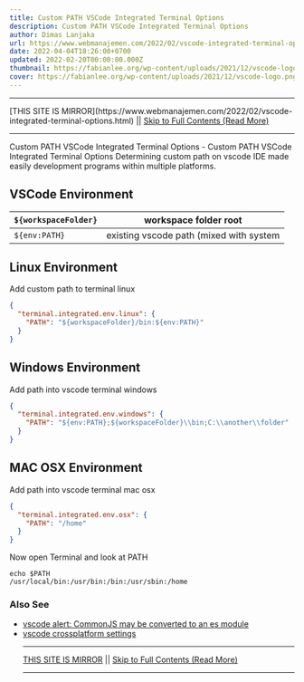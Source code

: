 ```yaml
---
title: Custom PATH VSCode Integrated Terminal Options
description: Custom PATH VSCode Integrated Terminal Options
author: Dimas Lanjaka
url: https://www.webmanajemen.com/2022/02/vscode-integrated-terminal-options.html
date: 2022-04-04T18:26:00+0700
updated: 2022-02-20T00:00:00.000Z
thumbnail: https://fabianlee.org/wp-content/uploads/2021/12/vscode-logo.png
cover: https://fabianlee.org/wp-content/uploads/2021/12/vscode-logo.png
---
```


<hr/> [THIS SITE IS MIRROR](https://www.webmanajemen.com/2022/02/vscode-integrated-terminal-options.html) || <a href="https://www.webmanajemen.com/2022/02/vscode-integrated-terminal-options.html" rel="follow" class="button" id="read-more">Skip to Full Contents (Read More)</a> <hr/> Custom PATH VSCode Integrated Terminal Options - Custom PATH VSCode Integrated Terminal Options Determining custom path on vscode IDE made easily development programs within multiple platforms.

## VSCode Environment
| `${workspaceFolder}` | workspace folder root                   |
| -------------------- | --------------------------------------- |
| `${env:PATH}`        | existing vscode path (mixed with system |

## Linux Environment
Add custom path to terminal linux
```json
{
  "terminal.integrated.env.linux": {
    "PATH": "${workspaceFolder}/bin:${env:PATH}"
  }
}
```

## Windows Environment
Add path into vscode terminal windows
```json
{
  "terminal.integrated.env.windows": {
    "PATH": "${env:PATH};${workspaceFolder}\\bin;C:\\another\\folder"
  }
}
```

## MAC OSX Environment
Add path into vscode terminal mac osx
```json
{
  "terminal.integrated.env.osx": {
    "PATH": "/home"
  }
}
```
Now open Terminal and look at PATH
```shell
echo $PATH
/usr/local/bin:/usr/bin:/bin:/usr/sbin:/home
```

### Also See
- [vscode alert: CommonJS may be converted to an es module](/2022/03/26/file-is-a-commonjs-module-it-may-be-converted-to-an-es-module.html)
- [vscode crossplatform settings](/p/search.html?q=vscode+crossplatform+setting) <hr/> [THIS SITE IS MIRROR](https://www.webmanajemen.com/2022/02/vscode-integrated-terminal-options.html) || <a href="https://www.webmanajemen.com/2022/02/vscode-integrated-terminal-options.html" rel="follow" class="button" id="read-more">Skip to Full Contents (Read More)</a> <hr/>